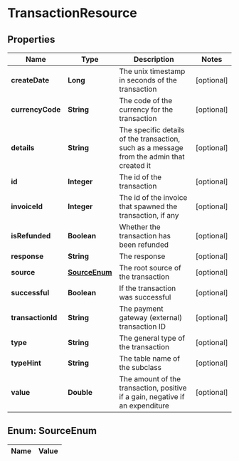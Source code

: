 
# TransactionResource

## Properties
Name | Type | Description | Notes
------------ | ------------- | ------------- | -------------
**createDate** | **Long** | The unix timestamp in seconds of the transaction |  [optional]
**currencyCode** | **String** | The code of the currency for the transaction |  [optional]
**details** | **String** | The specific details of the transaction, such as a message from the admin that created it |  [optional]
**id** | **Integer** | The id of the transaction |  [optional]
**invoiceId** | **Integer** | The id of the invoice that spawned the transaction, if any |  [optional]
**isRefunded** | **Boolean** | Whether the transaction has been refunded |  [optional]
**response** | **String** | The response |  [optional]
**source** | [**SourceEnum**](#SourceEnum) | The root source of the transaction |  [optional]
**successful** | **Boolean** | If the transaction was successful |  [optional]
**transactionId** | **String** | The payment gateway (external) transaction ID |  [optional]
**type** | **String** | The general type of the transaction |  [optional]
**typeHint** | **String** | The table name of the subclass |  [optional]
**value** | **Double** | The amount of the transaction, positive if a gain, negative if an expenditure |  [optional]


<a name="SourceEnum"></a>
## Enum: SourceEnum
Name | Value
---- | -----



